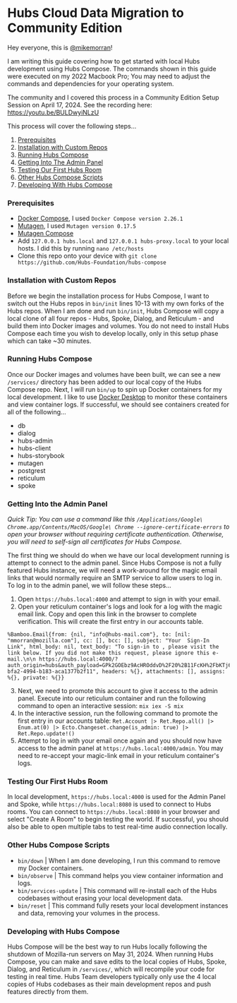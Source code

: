 # Hubs Cloud Data Migration to Community Edition

Hey everyone, this is [@mikemorran](https://github.com/mikemorran)!

I am writing this guide covering how to get started with local Hubs development using Hubs Compose. The commands shown in this guide were executed on my 2022 Macbook Pro; You may need to adjust the commands and dependencies for your operating system.

The community and I covered this process in a Community Edition Setup Session on April 17, 2024. See the recording here: https://youtu.be/BULDwyiNLzU

This process will cover the following steps...

1. [Prerequisites](#prerequisites)
2. [Installation with Custom Repos](#installation-with-custom-repos)
3. [Running Hubs Compose](#running-hubs-compose)
4. [Getting Into The Admin Panel](#getting-into-the-admin-panel)
5. [Testing Our First Hubs Room](#testing-our-first-hubs-room)
6. [Other Hubs Compose Scripts](#other-hubs-compose-scripts)
7. [Developing With Hubs Compose](#developing-with-hubs-compose)

### Prerequisites

- [Docker Compose](https://docs.docker.com/compose/install), I used `Docker Compose version 2.26.1`
- [Mutagen](https://mutagen.io/documentation/introduction/installation), I used `Mutagen version 0.17.5`
- [Mutagen Compose](https://github.com/mutagen-io/mutagen-compose#system-requirements)
- Add `127.0.0.1 hubs.local` and `127.0.0.1 hubs-proxy.local` to your local hosts. I did this by running `nano /etc/hosts`
- Clone this repo onto your device with `git clone https://github.com/Hubs-Foundation/hubs-compose`

### Installation with Custom Repos

Before we begin the installation process for Hubs Compose, I want to switch out the Hubs repos in `bin/init` lines 10-13 with my own forks of the Hubs repos. When I am done and run `bin/init`, Hubs Compose will copy a local clone of all four repos - Hubs, Spoke, Dialog, and Reticulum - and build them into Docker images and volumes. You do not need to install Hubs Compose each time you wish to develop locally, only in this setup phase which can take ~30 minutes.

### Running Hubs Compose

Once our Docker images and volumes have been built, we can see a new `/services/` directory has been added to our local copy of the Hubs Compose repo. Next, I will run `bin/up` to spin up Docker containers for my local development. I like to use [Docker Desktop](https://www.docker.com/products/docker-desktop/) to monitor these containers and view container logs. If successful, we should see containers created for all of the following...

- db
- dialog
- hubs-admin
- hubs-client
- hubs-storybook
- mutagen
- postgrest
- reticulum
- spoke

### Getting Into the Admin Panel

_Quick Tip: You can use a command like this `/Applications/Google\ Chrome.app/Contents/MacOS/Google\ Chrome --ignore-certificate-errors` to open your browser without requiring certificate authentication. Otherwise, you will need to self-sign all certificates for Hubs Compose._

The first thing we should do when we have our local development running is attempt to connect to the admin panel. Since Hubs Compose is not a fully featured Hubs instance, we will need a work-around for the magic email links that would normally require an SMTP service to allow users to log in. To log in to the admin panel, we will follow these steps...

1. Open `https://hubs.local:4000` and attempt to sign in with your email.
2. Open your reticulum container's logs and look for a log with the magic email link. Copy and open this link in the browser to complete verification. This will create the first entry in our accounts table.

```log
%Bamboo.Email{from: {nil, "info@hubs-mail.com"}, to: [nil: "mmorran@mozilla.com"], cc: [], bcc: [], subject: "Your  Sign-In Link", html_body: nil, text_body: "To sign-in to , please visit the link below. If you did not make this request, please ignore this e-mail.\n\n https://hubs.local:4000/?auth_origin=hubs&auth_payload=GPk2GOEbz9AcHROddvD%2F20%2B11FcKH%2FbKTj62gPCyUgjpeogFp94zpQoBh9nrBiY%2F16KYiGka0dseW9mDlN7n&auth_token=ca3ff98f63c4b7709d0b1c01a217f414&auth_topic=auth%3Add0ec69c-bfa2-4994-b183-aca1377b2f11", headers: %{}, attachments: [], assigns: %{}, private: %{}}
```

3. Next, we need to promote this account to give it access to the admin panel. Execute into our reticulum container and run the following command to open an interactive session: `mix iex -S mix`
4. In the interactive session, run the following command to promote the first entry in our accounts table: `Ret.Account |> Ret.Repo.all() |> Enum.at(0) |> Ecto.Changeset.change(is_admin: true) |> Ret.Repo.update!()`
5. Attempt to log in with your email once again and you should now have access to the admin panel at `https://hubs.local:4000/admin`. You may need to re-accept your magic-link email in your reticulum container's logs.

### Testing Our First Hubs Room

In local development, `https://hubs.local:4000` is used for the Admin Panel and Spoke, while `https://hubs.local:8080` is used to connect to Hubs rooms. You can connect to `https://hubs.local:8080` in your browser and select "Create A Room" to begin testing the world. If successful, you should also be able to open multiple tabs to test real-time audio connection locally.

### Other Hubs Compose Scripts

- `bin/down` | When I am done developing, I run this command to remove my Docker containers.
- `bin/observe` | This command helps you view container information and logs.
- `bin/services-update` | This command will re-install each of the Hubs codebases without erasing your local development data.
- `bin/reset` | This command fully resets your local development instances and data, removing your volumes in the process.

### Developing with Hubs Compose

Hubs Compose will be the best way to run Hubs locally following the shutdown of Mozilla-run servers on May 31, 2024. When running Hubs Compose, you can make and save edits to the local copies of Hubs, Spoke, Dialog, and Reticulum in `/services/`, which will recompile your code for testing in real time. Hubs Team developers typically only use the 4 local copies of Hubs codebases as their main development repos and push features directly from them.
